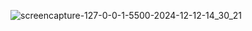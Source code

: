 ![screencapture-127-0-0-1-5500-2024-12-12-14_30_21](https://github.com/user-attachments/assets/902e9fc4-47a7-436f-881f-90cef09b6a16)
